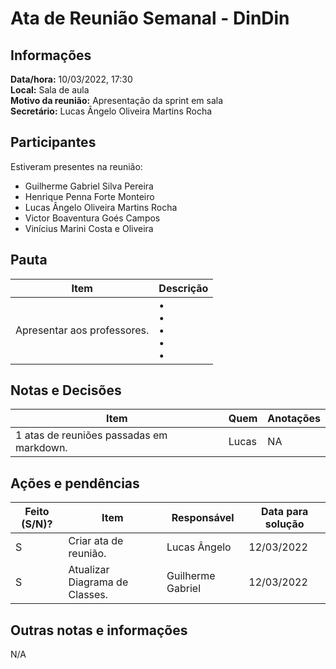 # Ata de Reunião Semanal - DinDin

## Informações
**Data/hora:** 10/03/2022, 17:30  
**Local:** Sala de aula  
**Motivo da reunião:** Apresentação da sprint em sala  
**Secretário:** Lucas Ângelo Oliveira Martins Rocha

## Participantes
Estiveram presentes na reunião:
- Guilherme Gabriel Silva Pereira
- Henrique Penna Forte Monteiro
- Lucas Ângelo Oliveira Martins Rocha
- Victor Boaventura Goés Campos
- Vinícius Marini Costa e Oliveira

## Pauta

Item | Descrição
---- | ----
Apresentar aos professores. | • <br>• <br>• <br>• <br>• 

## Notas e Decisões
Item | Quem | Anotações |
---- | ---- | ---- |
1 atas de reuniões passadas em markdown. | Lucas | NA |


## Ações e pendências
| Feito (S/N)? | Item | Responsável | Data para solução |
| ---- | ---- | ---- | ---- |
| S | Criar ata de reunião. | Lucas Ângelo | 12/03/2022 |
| S | Atualizar Diagrama de Classes. | Guilherme Gabriel | 12/03/2022 |

## Outras notas e informações
N/A

